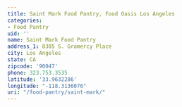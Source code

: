 ```yaml
---
title: Saint Mark Food Pantry, Food Oasis Los Angeles
categories:
- Food Pantry
uid: ''
name: Saint Mark Food Pantry
address_1: 8305 S. Gramercy Place
city: Los Angeles
state: CA
zipcode: '90047'
phone: 323.753.3535
latitude: '33.9632286'
longitude: "-118.3136076"
uri: "/food-pantry/saint-mark/"
---
```


